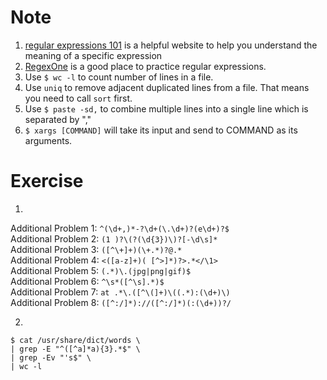 # Note
1. [regular expressions 101](https://regex101.com/) is a helpful website to help you understand the meaning of a specific expression  
2. [RegexOne](https://regexone.com) is a good place to practice regular expressions.  
3. Use `$ wc -l` to count number of lines in a file.
4. Use `uniq` to remove adjacent duplicated lines from a file. That means you need to call `sort` first.
5. Use `$ paste -sd,` to combine multiple lines into a single line which is separated by ","
6. `$ xargs [COMMAND]` will take its input and send to COMMAND as its arguments.

# Exercise
1. 
Additional Problem 1: `^(\d+,)*-?\d+(\.\d+)?(e\d+)?$`  
Additional Problem 2: `(1 )?\(?(\d{3})\)?[-\d\s]*`  
Additional Problem 3: `([^\+]+)(\+.*)?@.*`  
Additional Problem 4: `<([a-z]+)( [^>]*)?>.*</\1>`  
Additional Problem 5: `(.*)\.(jpg|png|gif)$`  
Additional Problem 6: `^\s*([^\s].*)$`  
Additional Problem 7: `at .*\.([^\(]+)\((.*):(\d+)\)`  
Additional Problem 8: `([^:/]*)://([^:/]*)(:(\d+))?/`  

2.  
`$ cat /usr/share/dict/words \`  
`| grep -E "^([^a]*a){3}.*$" \`  
`| grep -Ev "'s$" \`  
`| wc -l`  